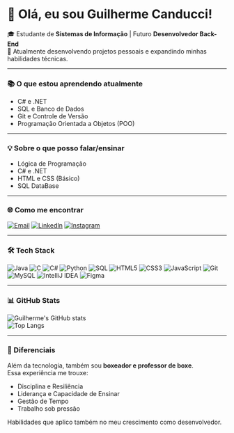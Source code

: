 # 👋 Olá, eu sou Guilherme Canducci!  
🎓 Estudante de **Sistemas de Informação** | Futuro **Desenvolvedor Back-End**  
🚀 Atualmente desenvolvendo projetos pessoais e expandindo minhas habilidades técnicas.  

---

### 📚 O que estou aprendendo atualmente
- C# e .NET  
- SQL e Banco de Dados  
- Git e Controle de Versão  
- Programação Orientada a Objetos (POO)  

---

### 💡 Sobre o que posso falar/ensinar
- Lógica de Programação  
- C# e .NET  
- HTML e CSS (Básico)  
- SQL DataBase  

---

### 🌐 Como me encontrar
[![Email](https://img.shields.io/badge/Gmail-D14836?style=for-the-badge&logo=gmail&logoColor=white)](mailto:guicanducci08@gmail.com)
[![LinkedIn](https://img.shields.io/badge/LinkedIn-0077B5?style=for-the-badge&logo=linkedin&logoColor=white)](https://www.linkedin.com/in/guilherme-henrique-canducci-b84676304)
[![Instagram](https://img.shields.io/badge/Instagram-E4405F?style=for-the-badge&logo=instagram&logoColor=white)](https://instagram.com/guilherme.canducci)

---

### 🛠️ Tech Stack
![Java](https://img.shields.io/badge/Java-%23ED8B00.svg?style=for-the-badge&logo=openjdk&logoColor=white)
![C](https://img.shields.io/badge/C-%2300599C.svg?style=for-the-badge&logo=c&logoColor=white)
![C#](https://img.shields.io/badge/C%23-%23239120.svg?style=for-the-badge&logo=dotnet&logoColor=white)
![Python](https://img.shields.io/badge/Python-%233776AB.svg?style=for-the-badge&logo=python&logoColor=white)
![SQL](https://img.shields.io/badge/SQL-%23336791.svg?style=for-the-badge&logo=postgresql&logoColor=white)
![HTML5](https://img.shields.io/badge/HTML5-%23E34F26.svg?style=for-the-badge&logo=html5&logoColor=white)
![CSS3](https://img.shields.io/badge/CSS3-%231572B6.svg?style=for-the-badge&logo=css3&logoColor=white)
![JavaScript](https://img.shields.io/badge/JavaScript-%23F7DF1E.svg?style=for-the-badge&logo=javascript&logoColor=black)
![Git](https://img.shields.io/badge/Git-%23F05032.svg?style=for-the-badge&logo=git&logoColor=white)
![MySQL](https://img.shields.io/badge/MySQL-%234479A1.svg?style=for-the-badge&logo=mysql&logoColor=white)
![IntelliJ IDEA](https://img.shields.io/badge/IntelliJIDEA-%23000000.svg?style=for-the-badge&logo=intellijidea&logoColor=white)
![Figma](https://img.shields.io/badge/Figma-%23F24E1E.svg?style=for-the-badge&logo=figma&logoColor=white)

---

### 📊 GitHub Stats
![Guilherme's GitHub stats](https://github-readme-stats.vercel.app/api?username=gHcanducci&show_icons=true&theme=tokyonight)  
![Top Langs](https://github-readme-stats.vercel.app/api/top-langs/?username=gHcanducci&layout=compact&theme=tokyonight)

---

### 🥊 Diferenciais
Além da tecnologia, também sou **boxeador e professor de boxe**.  
Essa experiência me trouxe:  
- Disciplina e Resiliência  
- Liderança e Capacidade de Ensinar  
- Gestão de Tempo  
- Trabalho sob pressão  

Habilidades que aplico também no meu crescimento como desenvolvedor.  
